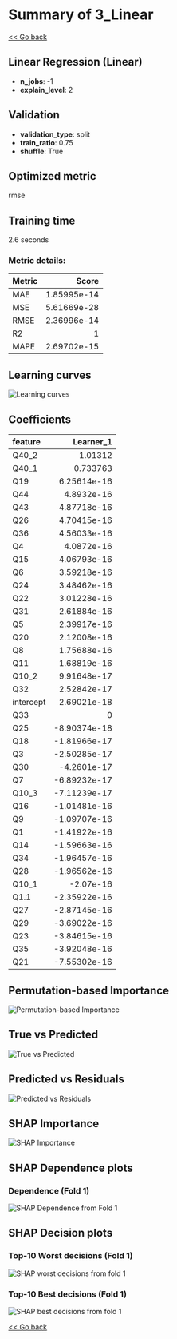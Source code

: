 # Summary of 3_Linear

[<< Go back](../README.md)


## Linear Regression (Linear)
- **n_jobs**: -1
- **explain_level**: 2

## Validation
 - **validation_type**: split
 - **train_ratio**: 0.75
 - **shuffle**: True

## Optimized metric
rmse

## Training time

2.6 seconds

### Metric details:
| Metric   |       Score |
|:---------|------------:|
| MAE      | 1.85995e-14 |
| MSE      | 5.61669e-28 |
| RMSE     | 2.36996e-14 |
| R2       | 1           |
| MAPE     | 2.69702e-15 |



## Learning curves
![Learning curves](learning_curves.png)

## Coefficients
| feature   |    Learner_1 |
|:----------|-------------:|
| Q40_2     |  1.01312     |
| Q40_1     |  0.733763    |
| Q19       |  6.25614e-16 |
| Q44       |  4.8932e-16  |
| Q43       |  4.87718e-16 |
| Q26       |  4.70415e-16 |
| Q36       |  4.56033e-16 |
| Q4        |  4.0872e-16  |
| Q15       |  4.06793e-16 |
| Q6        |  3.59218e-16 |
| Q24       |  3.48462e-16 |
| Q22       |  3.01228e-16 |
| Q31       |  2.61884e-16 |
| Q5        |  2.39917e-16 |
| Q20       |  2.12008e-16 |
| Q8        |  1.75688e-16 |
| Q11       |  1.68819e-16 |
| Q10_2     |  9.91648e-17 |
| Q32       |  2.52842e-17 |
| intercept |  2.69021e-18 |
| Q33       |  0           |
| Q25       | -8.90374e-18 |
| Q18       | -1.81966e-17 |
| Q3        | -2.50285e-17 |
| Q30       | -4.2601e-17  |
| Q7        | -6.89232e-17 |
| Q10_3     | -7.11239e-17 |
| Q16       | -1.01481e-16 |
| Q9        | -1.09707e-16 |
| Q1        | -1.41922e-16 |
| Q14       | -1.59663e-16 |
| Q34       | -1.96457e-16 |
| Q28       | -1.96562e-16 |
| Q10_1     | -2.07e-16    |
| Q1.1      | -2.35922e-16 |
| Q27       | -2.87145e-16 |
| Q29       | -3.69022e-16 |
| Q23       | -3.84615e-16 |
| Q35       | -3.92048e-16 |
| Q21       | -7.55302e-16 |


## Permutation-based Importance
![Permutation-based Importance](permutation_importance.png)
## True vs Predicted

![True vs Predicted](true_vs_predicted.png)


## Predicted vs Residuals

![Predicted vs Residuals](predicted_vs_residuals.png)



## SHAP Importance
![SHAP Importance](shap_importance.png)

## SHAP Dependence plots

### Dependence (Fold 1)
![SHAP Dependence from Fold 1](learner_fold_0_shap_dependence.png)

## SHAP Decision plots

### Top-10 Worst decisions (Fold 1)
![SHAP worst decisions from fold 1](learner_fold_0_shap_worst_decisions.png)
### Top-10 Best decisions (Fold 1)
![SHAP best decisions from fold 1](learner_fold_0_shap_best_decisions.png)

[<< Go back](../README.md)
